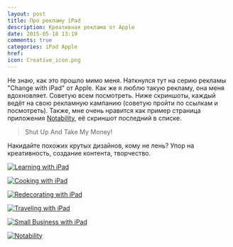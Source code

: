 ```yaml
---
layout: post
title: Про рекламу iPad
description: Креативная реклама от Apple
date: 2015-05-18 13:19
comments: true
categories: iPad Apple
href: 
icon: Creative_icon.png
---
```


<style>
.entry .logo {display: none;}
</style>

Не знаю, как это прошло мимо меня. Наткнулся тут на серию рекламы "Change with iPad" от Apple. Как же я люблю такую рекламу, она меня вдохновляет. Советую всем посмотреть. Ниже скриншоты, каждый ведёт на свою рекламную кампанию (советую пройти по ссылкам и посмотреть). Также, мне очень нравится как пример страница приложения [Notability](https://itunes.apple.com/us/app/notability-handwriting-note/id360593530?at=10lbPv), её скриншот последний в списке.

> Shut Up And Take My Money!

Накидайте похожих крутых дизайнов, кому не лень? Упор на креативность, создание контента, творчество.

<a target="_blank" class="bigscreen" href="http://www.apple.com/ipad/change-everything/learning/" title="Learning with iPad"><img src="https://monosnap.com/file/q4DL7rwP9CsxYXPS8LdAatXKJ7Lgze.png" alt="Learning with iPad" /></a>

<a target="_blank" class="bigscreen" href="http://www.apple.com/ipad/change-everything/cooking/" title="Cooking with iPad"><img src="https://monosnap.com/file/8HGrdWJV1YeYgWJgRxuy5Zjb7o6oKP.png" alt="Cooking with iPad" /></a>

<a target="_blank" class="bigscreen" href="http://www.apple.com/ipad/change-everything/redecorating/" title="Redecorating with iPad"><img src="https://monosnap.com/file/pFAwr0JUXnibxN5nHeGqw0MKctfRNz.png" alt="Redecorating with iPad" /></a>

<a target="_blank" class="bigscreen" href="http://www.apple.com/ipad/change-everything/traveling/" title="Traveling with iPad"><img src="https://monosnap.com/file/MVA4RPoU7Zxnbfc7t7G1cFFSRsZfpl.png" alt="Traveling with iPad" /></a>

<a target="_blank" class="bigscreen" href="http://www.apple.com/ipad/change-everything/small-business/" title="Small Business with iPad"><img src="https://monosnap.com/file/PhZ72t61ePnG4SkVN6bW9R5ULVjfNN.png" alt="Small Business with iPad" /></a>

<a target="_blank" class="bigscreen" href="http://www.gingerlabs.com" title="Notability"><img src="https://monosnap.com/file/dXzI2XuSwX9Gr3TsdbmRrgcnyLiLgt.png" alt="Notability" /></a>